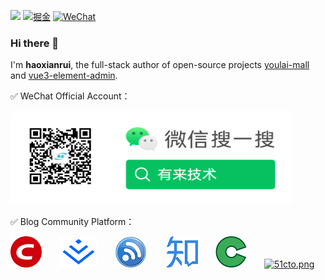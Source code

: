 


![](https://komarev.com/ghpvc/?username=haoxianrui)
[![掘金](https://img.shields.io/badge/%E6%8E%98%E9%87%91-@有来技术-blue.svg)](https://juejin.cn/user/4187394044331261)
[![WeChat](https://img.shields.io/badge/WeChat-haoxianrui-brightgreen.svg)](assets%2Fimg%2Fhaoxianrui.jpg?raw=true)

### Hi there 👋

I'm **haoxianrui**, the full-stack author of open-source projects [youlai-mall](https://gitee.com/youlaitech/youlai-mall) and [vue3-element-admin](https://gitee.com/youlaiorg/vue3-element-admin).

✅ WeChat Official Account：

<img src="https://raw.githubusercontent.com/haoxianrui/haoxianrui/master/assets/img/gongzhonghao.png" width="450px" height="150px"> 

✅ Blog Community Platform：

[![csdn.png](assets%2Fimg%2Fcsdn.png)](https://blog.csdn.net/u013737132)&emsp;&emsp;[![juejin.png](assets%2Fimg%2Fjuejin.png)](https://juejin.cn/user/4187394044331261)&emsp;&emsp;[![cnblog.png](assets%2Fimg%2Fcnblog.png)](https://www.cnblogs.com/haoxianrui/)&emsp;&emsp; [![zhihu.png](assets%2Fimg%2Fzhihu.png)](https://www.zhihu.com/people/haoxr)&emsp;&emsp;[![osc.png](assets%2Fimg%2Fosc.png)](https://my.oschina.net/youlai)&emsp;&emsp;[![51cto.png](assets%2Fimg%2F51cto.png)](https://blog.51cto.com/youlai)&emsp;&emsp;